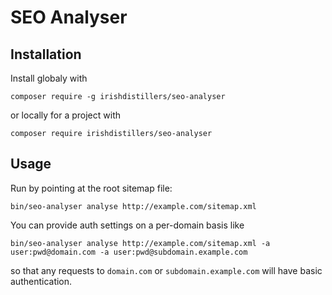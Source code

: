 SEO Analyser
============

Installation
------------

Install globaly with

```
composer require -g irishdistillers/seo-analyser
```

or locally for a project with

```
composer require irishdistillers/seo-analyser
```

Usage
-----

Run by pointing at the root sitemap file:

```
bin/seo-analyser analyse http://example.com/sitemap.xml
```

You can provide auth settings on a per-domain basis like

```
bin/seo-analyser analyse http://example.com/sitemap.xml -a user:pwd@domain.com -a user:pwd@subdomain.example.com
```

so that any requests to `domain.com` or `subdomain.example.com` will have basic authentication.